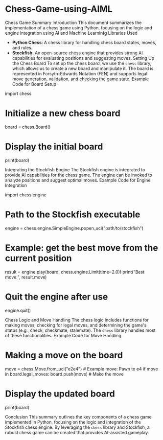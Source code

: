 # Chess-Game-using-AIML
Chess Game Summary
Introduction
This document summarizes the implementation of a chess game using Python, focusing on the logic and engine integration using AI and Machine Learninfg
Libraries Used
- **Python Chess**: A chess library for handling chess board states, moves, and rules.
- **Stockfish**: An open-source chess engine that provides strong AI capabilities for evaluating positions and suggesting moves.
Setting Up the Chess Board
To set up the chess board, we use the `chess` library, which allows us to create a new board and manipulate it. The board is represented in Forsyth-Edwards Notation (FEN) and supports legal move generation, validation, and checking the game state.
Example Code for Board Setup

import chess

# Initialize a new chess board
board = chess.Board()

# Display the initial board
print(board)

Integrating the Stockfish Engine
The Stockfish engine is integrated to provide AI capabilities for the chess game. The engine can be invoked to analyze positions and suggest optimal moves.
Example Code for Engine Integration

import chess.engine

# Path to the Stockfish executable
engine = chess.engine.SimpleEngine.popen_uci("path/to/stockfish")

# Example: get the best move from the current position
result = engine.play(board, chess.engine.Limit(time=2.0))
print("Best move:", result.move)

# Quit the engine after use
engine.quit()

Chess Logic and Move Handling
The chess logic includes functions for making moves, checking for legal moves, and determining the game's status (e.g., check, checkmate, stalemate). The `chess` library handles most of these functionalities.
Example Code for Move Handling

# Making a move on the board
move = chess.Move.from_uci("e2e4")  # Example move: Pawn to e4
if move in board.legal_moves:
    board.push(move)  # Make the move

# Display the updated board
print(board)

Conclusion
This summary outlines the key components of a chess game implemented in Python, focusing on the logic and integration of the Stockfish chess engine. By leveraging the `chess` library and Stockfish, a robust chess game can be created that provides AI-assisted gameplay.
